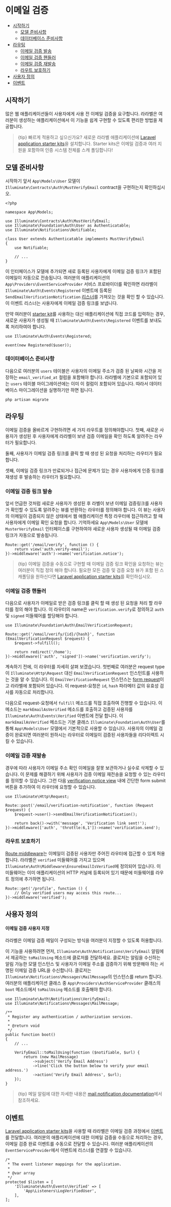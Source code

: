 # 이메일 검증

- [시작하기](#introduction)
    - [모델 준비사항](#model-preparation)
    - [데이터베이스 준비사항](#database-preparation)
- [라우팅](#verification-routing)
    - [이메일 검증 발송](#the-email-verification-notice)
    - [이메일 검증 핸들러](#the-email-verification-handler)
    - [이메일 검증 재발송](#resending-the-verification-email)
    - [라우트 보호하기](#protecting-routes)
- [사용자 정의](#customization)
- [이벤트](#events)

<a name="introduction"></a>
## 시작하기

많은 웹 애플리케이션들이 사용자에게 사용 전 이메일 검증을 요구합니다. 라라벨은 여러분이 생성하는 애플리케이션에서 이 기능을 쉽게 구현할 수 있도록 편리한 방법을 제공합니다.

> {tip} 빠르게 적용하고 싶으신가요? 새로운 라라벨 애플리케이션에 [Laravel application starter kits](/docs/{{version}}/starter-kits)을 설치합니다. Starter kits은 이메일 검증과 여러 지원을 포함하여 인증 시스템 전체를 스캐 폴딩합니다!

<a name="model-preparation"></a>
## 모델 준비사항

시작하기 앞서 `App\Models\User` 모델이 `Illuminate\Contracts\Auth\MustVerifyEmail` contract을 구현하는지 확인하십시오.

    <?php

    namespace App\Models;

    use Illuminate\Contracts\Auth\MustVerifyEmail;
    use Illuminate\Foundation\Auth\User as Authenticatable;
    use Illuminate\Notifications\Notifiable;

    class User extends Authenticatable implements MustVerifyEmail
    {
        use Notifiable;

        // ...
    }

이 인터페이스가 모델에 추가되면 새로 등록된 사용자에게 이메일 검증 링크가 포함된 이메일이 자동으로 전송됩니다. 여러분의 애플리케이션의 `App\Providers\EventServiceProvider` 서비스 프로바이더를 확인하면 라라벨이 `Illuminate\Auth\Events\Registered` 이벤트에 등록된 `SendEmailVerificationNotification` [리스너](/docs/{{version}}/events)를 가져오는 것을 확인 할 수 있습니다. 이 이벤트 리스너는 사용자에게 이메일 검증 링크를 보냅니다.

만약 여러분이 [starter kit](/docs/{{version}}/starter-kits)를 사용하는 대신 애플리케이션에 직접 코드를 입력하는 경우, 새로운 사용자가 생성될 때 `Illuminate\Auth\Events\Registered` 이벤트를 보내도록 처리하여야 합니다.

    use Illuminate\Auth\Events\Registered;

    event(new Registered($user));

<a name="database-preparation"></a>
### 데이터베이스 준비사항

다음으로 여러분의 `users` 테이블은 사용자의 이메일 주소가 검증 된 날짜와 시간을 저장하는 `email_verified_at` 컬럼을 포함해야 합니다. 라라벨에 기본으로 포함되어 있는 `users` 테이블 마이그레이션에는 이미 이 컬럼이 포함되어 있습니다. 따라서 데이터베이스 마이그레이션을 실행하기만 하면 됩니다.

    php artisan migrate

<a name="verification-routing"></a>
## 라우팅

이메일 검증을 올바르게 구현하려면 세 가지 라우트를 정의해야합니다. 첫째, 새로운 사용자가 생성된 후 사용자에게 라라벨이 보낸 검증 이메일을 확인 하도록 알려주는 라우터가 필요합니다.

둘째, 사용자가 이메일 검증 링크를 클릭 할 때 생성 된 요청을 처리하는 라우터가 필요합니다.

셋째, 이메일 검증 링크가 만료되거나 접근에 문제가 있는 경우 사용자에게 인증 링크를 재생성 후 발송하는 라우터가 필요합니다.

<a name="the-email-verification-notice"></a>
### 이메일 검증 링크 발송 

앞서 언급한 것처럼 새로운 사용자가 생성된 후 라벨이 보낸 이메일 검증링크를 사용자가 확인할 수 있도록 알려주는 뷰를 반환하는 라우터를 정의해야 합니다. 이 뷰는 사용자의 이메일이 검증되지 않은 상태에서 웹 애플리케이션 특정 라우터에 접근하려고 할 때 사용자에게 이메일 확인 요청을 합니다. 기억하세요 `App\Models\User` 모델에 `MusterVerifyEmail` 인터페이스를 구현하여야 새로운 사용자 생성될 때 이메일 검증 링크가 자동으로 발송됩니다.

    Route::get('/email/verify', function () {
        return view('auth.verify-email');
    })->middleware('auth')->name('verification.notice');

> {tip} 이메일 검증을 수동으로 구현할 때 이메일 검증 링크 확인을 요청하는 뷰는 여러분이 직접 정의 해야 합니다. 필요한 모든 검증 및 검증 요청 뷰가 포함 된 스캐폴딩을 원하신다면 [Laravel application starter kits](/docs/{{version}}/starter-kits)를 확인하십시오.

<a name="the-email-verification-handler"></a>
### 이메일 검증 핸들러

다음으로 사용자가 이메일로 받은 검증 링크를 클릭 할 때 생성 된 요청을 처리 할 라우터를 정의 해야 합니다. 이 라우터의 name은 `verification.verify`로 정의하고 `auth` 및 `signed` 미들웨어를 할당해야 합니다.

    use Illuminate\Foundation\Auth\EmailVerificationRequest;

    Route::get('/email/verify/{id}/{hash}', function (EmailVerificationRequest $request) {
        $request->fulfill();

        return redirect('/home');
    })->middleware(['auth', 'signed'])->name('verification.verify');

계속하기 전에, 이 라우터를 자세히 살펴 보겠습니다. 첫번째로 여러분은 request type이 `Illuminate\Http\Request` 대신 `EmailVerificationRequest` 인스턴트를 사용하는 것을 알 수 있습니다. 이 `EmailVerificationRequest` 인스턴스는 [form request](/docs/{{version}}/validation#form-request-validation)이고 라라벨에 포함되어 있습니다. 이 request-요청은 `id`, `hash` 파라메터 값의 유효성 검사를 자동으로 처리합니다.

다음으로 request-요청에서 `fulfill` 메소드를 직접 호출하여 진행할 수 있습니다. 이 메소드는 `markEmailAsVerified` 메소드를 호출하고 검증된 사용자를 `Illuminate\Auth\Events\Verified` 이벤트에 전달 합니다. 이 `markEmailAsVerified` 메소드는 기본 클래스 `Illuminate\Foundation\Auth\User`를 통해 `App\Models\User` 모델에서 기본적으로 사용할 수 있습니다. 사용자의 이메일 검증이 완료되면 여러분이 원하시는 라우터로 이메일이 검증된 사용자들을 리다이렉트 시킬 수 있습니다.

<a name="resending-the-verification-email"></a>
### 이메일 검증 재발송

경우에 따라 사용자가 이메일 주소 확인 이메일을 잘못 보관하거나 실수로 삭제할 수 있습니다. 이 문제를 해결하기 위해 사용자가 검증 이메일 재전송을 요청할 수 있는 라우터를 정의할 수 있습니다. 그런 다음 [verification notice view](#the-email-verification-notice) 내에 간단한 form submit 버튼을 추가하여 이 라우터에 요청할 수 있습니다.

    use Illuminate\Http\Request;

    Route::post('/email/verification-notification', function (Request $request) {
        $request->user()->sendEmailVerificationNotification();

        return back()->with('message', 'Verification link sent!');
    })->middleware(['auth', 'throttle:6,1'])->name('verification.send');

<a name="protecting-routes"></a>
### 라우트 보호하기

[Route middleware](/docs/{{version}}/middleware)는 이메일이 검증된 사용자만 주어진 라우터에 접근할 수 있게 허용합니다. 라라벨은 `verified` 미들웨어를 가지고 있으며 `Illuminate\Auth\Middleware\EnsureEmailIsVerified`에 정의되어 있습니다. 이 미들웨어는 이미 애플리케이션의 HTTP 커널에 등록되어 있기 때문에 미들웨어를 라우트 정의에 추가하면 됩니다.

    Route::get('/profile', function () {
        // Only verified users may access this route...
    })->middleware('verified');

<a name="customization"></a>
## 사용자 정의

<a name="verification-email-customization"></a>
#### 이메일 검증 사용자 지정

라라벨은 이메일 검증 메일이 구성되는 방식을 여러분이 지정할 수 있도록 허용합니다.

이 기능을 사용하려면 먼저, `Illuminate\Auth\Notifications\VerifyEmail` 알림에서 제공하는 `toMailUsing` 메소드에 클로저를 전달하세요. 클로저는 알림을 수신하는 알림 가능한 모델 인스턴스 및 사용자가 이메일 주소를 검증하기 위해 방문해야 하는 서명된 이메일 검증 URL을 수신합니다. 클로저는 `Illuminate\Notifications\Messages\MailMessage`의 인스턴스를 return 합니다. 여러분의 애플리케이션 클래스 중 `App\Providers\AuthServiceProvider` 클래스의 `boot` 메소드에서 `toMailUsing` 메소드를 호출해야 합니다.


    use Illuminate\Auth\Notifications\VerifyEmail;
    use Illuminate\Notifications\Messages\MailMessage;

    /**
     * Register any authentication / authorization services.
     *
     * @return void
     */
    public function boot()
    {
        // ...

        VerifyEmail::toMailUsing(function ($notifiable, $url) {
            return (new MailMessage)
                ->subject('Verify Email Address')
                ->line('Click the button below to verify your email address.')
                ->action('Verify Email Address', $url);
        });
    }

> {tip} 메일 알림에 대한 자세한 내용은 [mail notification documentation](/docs/{{version}}/notifications#mail-notifications)에서 참조하세요.

<a name="events"></a>
## 이벤트

[Laravel application starter kits](/docs/{{version}}/starter-kits)을 사용할 때 라라벨은 이메일 검증 과정에서 [이벤트](/docs/{{version}}/events)를 전달합니다. 여러분의 애플리케이션에 대한 이메일 검증을 수동으로 처리하는 경우, 이메일 검증 완료 이벤트를 수동으로 전달할 수 있습니다. 여러분 애플리케이션의 `EventServiceProvider`에서 이벤트에 리스너를 연결할 수 있습니다.

    /*
     * The event listener mappings for the application.
     *
     * @var array
     */
    protected $listen = [
        'Illuminate\Auth\Events\Verified' => [
            'App\Listeners\LogVerifiedUser',
        ],
    ];